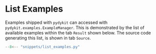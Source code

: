 # List Examples

Examples shipped with `pydykit` can accessed with
`pydykit.examples.ExampleManager`.
This is demonstrated by the list of available examples within the tab `Result` shown below.
The source code generating this list, is shown in tab `Source`.

```python exec="true" source="tabbed-right" html="true"
--8<-- "snippets/list_examples.py"
```
